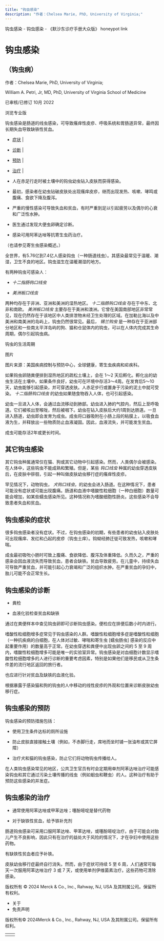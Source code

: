 ```yaml
---
title: "钩虫感染"
description: "作者：Chelsea Marie, PhD, University of Virginia;"
---
```


﻿钩虫感染 \- 钩虫感染 \- 《默沙东诊疗手册大众版》 honeypot link

# 钩虫感染

## （钩虫病）

作者：Chelsea Marie, PhD, University of Virginia;

William A. Petri, Jr, MD, PhD, University of Virginia School of Medicine

已审核/已修订 10月 2022

浏览专业版

钩虫感染是肠道的线虫感染，可导致瘙痒性皮疹、呼吸系统和胃肠道异常，最终因长期失血导致缺铁性贫血。

- [症状](#症状_v786825_zh) \|
- [诊断](#诊断_v14458316_zh) \|
- [预防](#预防_v14458325_zh) \|
- [治疗](#治疗_v786832_zh) \|

- 人在赤足行走时被土壤中的钩虫幼虫钻入皮肤而获得感染。

- 最初，感染者在幼虫钻破皮肤处出现瘙痒皮疹，继而出现发热、咳嗽、哮鸣或腹痛、食欲下降及腹泻。

- 严重的慢性感染可导致失血和贫血，有时严重到足以引起疲劳以及偶尔的心衰和广泛性水肿。

- 医生通过发现大便虫卵确定诊断。

- 感染可用阿苯达唑等抗寄生虫药治疗。


（也请参见寄生虫感染概述。）

全世界，有5.76亿到7.4亿人感染钩虫（一种肠道线虫）。其感染最常见于温暖、潮湿，卫生不良的地区。钩虫滋生在温暖潮湿的地方。

有两种钩虫可感染人：

- _十二指肠钩口线虫_

- _美洲板口线虫_


两种均存在于非洲、亚洲和美洲的湿热地区。 _十二指肠钩口线虫_ 存在于中东、北非和南欧。 _美洲板口线虫_ 主要存在于美洲和澳洲。它曾在美国南部地区非常常见，现在仍然存在于该地区中人类排泄物未经卫生处理的区域。在加勒比海以及中美洲和南美洲的岛屿上，钩虫仍然很常见。最后， _锡兰钩虫_ 是一种存在于亚洲部分地区和一些南太平洋岛屿的狗、猫和仓鼠体内的钩虫，可以在人体内完成其生命周期，偶尔引起钩虫病。

钩虫的生活周期



图片

图片来源：美国疾病控制与预防中心，全球健康，寄生虫疾病和疟疾科。

如果钩虫卵随粪便排到湿热地区的疏松土壤上，会在 1～2 天后孵化。孵化出的幼虫生活在土壤中。如果条件良好，幼虫可在环境中存活3～4周。在发育后5～10天，幼虫能够引起感染，并可穿透皮肤。人赤足步行或置身于污染的泥土中就可受染。 _十二指肠钩口线虫_ 的幼虫如果随食物吞入人体，也可引起感染。

幼虫一旦进入人体，会通过血流移动到肺部。幼虫进入肺的气腔内，然后上至呼吸道。它们被咳出至喉咙，然后被咽下。幼虫在钻入皮肤后大约1周到达肠道。一旦进入肠道，幼虫即会发育为成虫。成虫将口器吸附在小肠上段的粘膜上，以吸食血液为生，并释放出一些物质防止血液凝固。因此，血液流失，并可能发生贫血。

成虫可能存活2年或更长时间。

## 其它钩虫感染

其它钩虫种属通常仅在猫、狗或其它动物中引起感染。然而，人类偶尔会被感染。在人体中，这些钩虫不能成熟和繁殖。但是，某些 _钩口线虫_ 种属的幼虫穿透皮肤后，在皮肤中徘徊，引起一种叫做皮肤幼虫移行症的瘙痒性皮疹。

罕见情况下，动物钩虫， _犬钩口线虫_，的幼虫会进入肠道。在这种情况下，患者可能没有症状或可能出现腹痛。肠道和血液中嗜酸性粒细胞（一种白细胞）数量可能会增加，如某些蠕虫感染所见。这种情况称为嗜酸细胞性肠炎。这些感染不会导致患者失血和贫血。

## 钩虫感染的症状

很多钩虫感染者没有症状。不过，在钩虫感染的初期，有些患者的幼虫钻入皮肤处可出现瘙痒、发红和凸起的皮疹（钩虫土痒）。钩蚴经肺迁徙可致发热，咳嗽和哮喘。

成虫最初吸吮小肠时可致上腹痛、食欲降低、腹泻及体重降低。久而久之，严重的感染会因血液流失而导致贫血，患者会缺铁。贫血导致疲劳。在儿童中，持续失血可导致严重贫血，并可能引起心力衰竭和广泛的组织水肿。在严重贫血的孕妇中，胎儿可能不会正常生长。

## 钩虫感染的诊断

- 粪检

- 血液化验检查贫血和缺铁


通过在粪便样本中查见钩虫卵即可诊断钩虫感染。便检应在排便后数小时内进行。

嗜酸性粒细胞增多症常见于钩虫感染的人群。嗜酸性粒细胞增多症是嗜酸性粒细胞（一种抗疾病的白细胞，在人体对过敏、哮喘和寄生虫 \[蠕虫肠虫\] 感染的反应中起重要作用）的数量高于正常。在幼虫穿透和粪便中出现虫卵之间的 5 至 9 周内，嗜酸性粒细胞增多可能是唯一的实验室异常。钩虫感染是对血细胞计数显示嗜酸性粒细胞增多的人进行诊断的重要考虑因素，特别是如果他们是移民或从卫生条件差的流行地区返回的旅行者。

也应进行针对贫血及缺铁的血液化验。

根据暴露于感染猫和狗的钩虫的人中移动的线性皮疹的外观和位置来诊断皮肤幼虫移行症。

## 钩虫感染的预防

钩虫感染的预防措施包括：

- 使用卫生条件达标的厕所设施

- 防止皮肤直接接触土壤（例如，不赤脚行走，席地而坐时铺一张油布或其它屏障）

- 治疗犬和猫的钩虫感染，防止它们将动物钩虫传播给人。


在人类钩虫感染常见的地区，公共卫生官员有时会定期用单剂阿苯达唑治疗可能感染钩虫和其它通过污染土壤传播的线虫（例如蛔虫和鞭虫）的人。这种治疗有助于预防这些感染的并发症。

## 钩虫感染的治疗

- 通常使用阿苯达唑或甲苯达唑；噻酚嘧啶是替代药物

- 对于缺铁性贫血，给予铁补充剂


肠道钩虫感染可采用口服阿苯达唑、甲苯达唑，或噻酚嘧啶治疗。由于可能会对胎儿产生不良影响，因此只有在治疗的益处大于风险的情况下，才在孕妇中使用这些药物。

有缺铁性贫血者应予补铁。

皮肤幼虫移行症最终自行消失。然而，由于症状可持续 5 至 6 周，人们通常可每天一次服用阿苯达唑治疗 3 或 7 天，或使用单剂伊维菌素治疗。这些药物可清除感染。



版权所有 © 2024
Merck & Co., Inc., Rahway, NJ, USA 及其附属公司。保留所有权利。

- 关于
- 免责声明

版权所有© 2024Merck & Co., Inc., Rahway, NJ, USA 及其附属公司。保留所有权利。

|     |     |
| --- | --- |
|  |  |